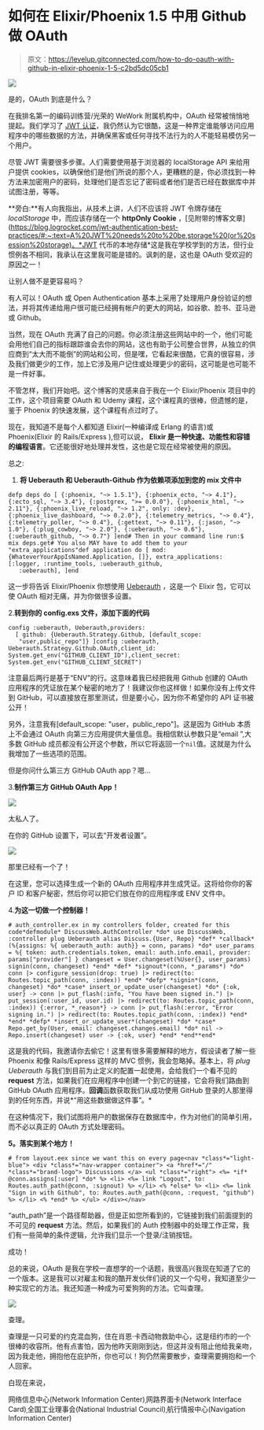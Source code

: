 # 如何在 Elixir/Phoenix 1.5 中用 Github 做 OAuth

> 原文：<https://levelup.gitconnected.com/how-to-do-oauth-with-github-in-elixir-phoenix-1-5-c2bd5dc05cb1>

![](img/f129c82153367e473c89f0de7c1c7a7a.png)

是的，OAuth 到底是什么？

在我排名第一的编码训练营/光荣的 WeWork 附属机构中，OAuth 经常被悄悄地提起。我们学习了 [JWT 认证](https://jwt.io/introduction/)，我仍然认为它很酷，这是一种界定谁能够访问应用程序中的哪些数据的方法，并确保黑客或任何寻找不法行为的人不能轻易模仿另一个用户。

尽管 JWT 需要很多步骤。人们需要使用基于浏览器的 localStorage API 来给用户提供 cookies，以确保他们是他们所说的那个人，更糟糕的是，你必须找到一种方法来加密用户的密码，处理他们是否忘记了密码或者他们是否已经在数据库中并试图注册，等等。

**旁白:**有人向我指出，从技术上讲，人们不应该将 JWT 令牌存储在 *localStorage* 中，而应该存储在一个 **httpOnly Cookie** ，[见附带的博客文章](https://blog.logrocket.com/jwt-authentication-best-practices/#:~:text=A%20JWT%20needs%20to%20be,storage%20(or%20session%20storage)。*JWT 代币的本地存储*这是我在学校学到的方法，但行业惯例各不相同，我承认在这里我可能是错的。讽刺的是，这也是 OAuth 受欢迎的原因之一！

让别人做不是更容易吗？

有人可以！OAuth 或 Open Authentication 基本上采用了处理用户身份验证的想法，并将其传递给用户很可能已经拥有帐户的更大的网站，如谷歌、脸书、亚马逊或 Github。

当然，现在 OAuth 充满了自己的问题。你必须注册这些网站中的一个，他们可能会用他们自己的指标跟踪谁会去你的网站，这也有助于公司整合世界，从独立的供应商到“太大而不能倒”的网站和公司，但是嘿，它看起来很酷，它真的很容易，涉及我们做更少的工作，加上它涉及用户记住或处理更少的密码，这可能是也可能不是一件好事。

不管怎样，我们开始吧。这个博客的灵感来自于我在一个 Elixir/Phoenix 项目中的工作，这个项目需要 OAuth 和 Udemy 课程，这个课程真的很棒，但遗憾的是，鉴于 Phoenix 的快速发展，这个课程有点过时了。

现在，我知道不是每个人都知道 Elixir(一种编译成 Erlang 的语言)或 Phoenix(Elixir 的 Rails/Express ),但可以说， **Elixir 是一种快速、功能性和容错的编程语言**。它还能很好地处理并发性，这也是它现在经常被使用的原因。

总之:

1.  **将 Ueberauth 和 Ueberauth-Github 作为依赖项添加到您的 mix 文件中**

```
defp deps do [ {:phoenix, "~> 1.5.1"}, {:phoenix_ecto, "~> 4.1"}, {:ecto_sql, "~> 3.4"}, {:postgrex, ">= 0.0.0"}, {:phoenix_html, "~> 2.11"}, {:phoenix_live_reload, "~> 1.2", only: :dev}, {:phoenix_live_dashboard, "~> 0.2.0"}, {:telemetry_metrics, "~> 0.4"}, {:telemetry_poller, "~> 0.4"}, {:gettext, "~> 0.11"}, {:jason, "~> 1.0"}, {:plug_cowboy, "~> 2.0"}, {:ueberauth, "~> 0.6"}, {:ueberauth_github, "~> 0.7"} ]end# Then in your command line run:$ mix deps.get# You also MAY have to add them to your "extra_applications"def application do [ mod: {WhateverYourAppIsNamed.Application, []}, extra_applications: [:logger, :runtime_tools, :ueberauth_github,       
   :ueberauth], ]end
```

这一步将告诉 Elixir/Phoenix 你想使用 [Ueberauth](https://github.com/ueberauth/ueberauth) ，这是一个 Elixir 包，它可以使 OAuth 相对无痛，并为你做很多设置。

2.**转到你的 config.exs 文件，添加下面的代码**

```
config :ueberauth, Ueberauth,providers: 
  [ github: {Ueberauth.Strategy.Github, [default_scope: 
   "user,public_repo"]} ]config :ueberauth, Ueberauth.Strategy.Github.OAuth,client_id: System.get_env("GITHUB_CLIENT_ID"),client_secret: System.get_env("GITHUB_CLIENT_SECRET")
```

注意最后两行是基于“ENV”的行。这意味着我已经把我用 Github 创建的 OAuth 应用程序的凭证放在某个秘密的地方了！我建议你也这样做！如果你没有上传文件到 GitHub，可以直接放在那里测试，但是要小心，因为你不希望你的 API 证书被公开！

另外，注意我有[default_scope: "user，public_repo"]。这是因为 GitHub 本质上不会通过 OAuth 向第三方应用提供大量信息。我相信默认参数只是“email ”,大多数 GitHub 成员都没有公开这个参数，所以它将返回一个`nil`值。这就是为什么我增加了一些选项的范围。

但是你问什么第三方 GitHub OAuth app？嗯…

3.**制作第三方 GitHub OAuth App！**

![](img/b4e720bc3bf0d3c4212b690c9ec13740.png)

太私人了。

在你的 GitHub 设置下，可以去“开发者设置”。

![](img/d311e2c8f8f466294059714cd59bf086.png)

那里已经有一个了！

在这里，您可以选择生成一个新的 OAuth 应用程序并生成凭证。这将给你你的客户 ID 和客户秘密，然后你可以把它们放在你的应用程序或 ENV 文件中。

4.**为这一切做一个控制器！**

```
# auth_controller.ex in my controllers folder, created for this code*defmodule* DiscussWeb.AuthController *do* use DiscussWeb, :controller plug Ueberauth alias Discuss.{User, Repo} *def* *callback*(%{assigns: %{ ueberauth_auth: auth}} = conn, params) *do* user_params = %{ token: auth.credentials.token, email: auth.info.email, provider: params["provider"] } changeset = User.changeset(%User{}, user_params) signin(conn, changeset) *end* *def* *signout*(conn, *_params*) *do* conn |> configure_session(drop: true) |> redirect(to: Routes.topic_path(conn, :index)) *end* *defp* *signin*(conn, changeset) *do* *case* insert_or_update_user(changeset) *do* {:ok, user} -> conn |> put_flash(:info, "You have been signed in.") |> put_session(:user_id, user.id) |> redirect(to: Routes.topic_path(conn, :index)) {:error, *_reason*} -> conn |> put_flash(:error, "Error signing in.") |> redirect(to: Routes.topic_path(conn, :index)) *end* *end* *defp* *insert_or_update_user*(changeset) *do* *case* Repo.get_by(User, email: changeset.changes.email) *do* nil -> Repo.insert(changeset) user -> {:ok, user} *end* *end**end*
```

这是我的代码，我邀请你去偷它！这里有很多需要解释的地方，假设读者了解一些 Phoenix 和像 Rails/Express 这样的 MVC 惯例，我会忽略掉。基本上，将 *plug Ueberauth* 与我们到目前为止定义的配置一起使用，会给我们一个看不见的 **request** 方法，如果我们在应用程序中创建一个到它的链接，它会将我们路由到 GitHub OAuth 应用程序。**回调**函数获取我们从成功使用 GitHub 登录的人那里得到的任何东西，并说*“用这些数据做这件事”。*

在这种情况下，我们试图将用户的数据保存在数据库中，作为对他们的简单引用，而不必以真正的 OAuth 方式处理密码。

**5。落实到某个地方！**

```
# from layout.eex since we want this on every page<nav *class*="light-blue"> <div *class*="nav-wrapper container"> <a *href*="/" *class*="brand-logo"> Discussions </a> <ul *class*="right"> <%= *if* @conn.assigns[:user] *do* %> <li> <%= link "Logout", to: Routes.auth_path(@conn, :signout) %> </li> <% *else* %> <li> <%= link "Sign in with Github", to: Routes.auth_path(@conn, :request, "github") %> </li> <% *end* %> </ul> </div></nav>
```

“auth_path”是一个路径帮助器，但是正如您所看到的，它链接到我们前面提到的不可见的 **request** 方法。然后，如果我们的 Auth 控制器中的处理工作正常，我们有一些简单的条件逻辑，允许我们显示一个登录/注销按钮。

成功！

总的来说，OAuth 是我在学校一直想学的一个话题，我很高兴我现在知道了它的一个版本。这是我可以对雇主和我的酷开发伙伴们说的又一个勾号，我知道至少一种实现它的方法。我还知道一种成为可爱狗狗的方法。它叫查理。

![](img/6073dfafc8ace5ac64df63f7919eafc2.png)

查理。

查理是一只可爱的约克混血狗，住在肖恩·卡西动物救助中心，这是纽约市的一个很棒的收容所。他有点害怕，因为他昨天刚刚到达，但这并没有阻止他给我亲吻，因为我走他，拥抱他在庇护所，你也可以！狗仍然需要散步，查理需要拥抱和一个人回家。

白现在来说，

网络信息中心(Network Information Center)ˌ网路界面卡(Network Interface Card)ˌ全国工业理事会(National Industrial Council)ˌ航行情报中心(Navigation Information Center)